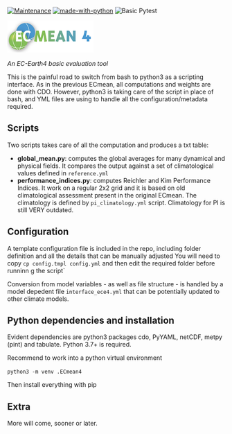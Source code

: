 [![Maintenance](https://img.shields.io/badge/Maintained%3F-yes-green.svg)](https://GitHub.com/Naereen/StrapDown.js/graphs/commit-activity)
[![made-with-python](https://img.shields.io/badge/Made%20with-Python-1f425f.svg)](https://www.python.org/)
![Basic Pytest](https://github.com/oloapinivad/ECmean4/actions/workflows/pytest.yml/badge.svg)

![ECmean4](docs/ecmean4_smallest.png)

*An EC-Earth4 basic evaluation tool*

This is the painful road to switch from bash to python3 as a scripting interface.
As in the previous ECmean, all computations and weights are done with CDO. However, python3 is taking care of the script in place of bash, and YML files are using to handle all the configuration/metadata required. 

## Scripts

Two scripts takes care of all the computation and produces a txt table:

- **global_mean.py**: computes the global averages for many dynamical and physical fields. It compares the output against a set of climatological values defined in `reference.yml`
- **performance_indices.py**: computes Reichler and Kim Performance Indices. It work on a regular 2x2 grid and it is based on old climatological assessment present in the original ECmean. The climatology is defined by `pi_climatology.yml` script. Climatology for PI is still VERY outdated.

## Configuration

A template configuration file is included in the repo, including folder definition and all the details that can be manually adjusted
You will need to copy `cp config.tmpl config.yml` and then edit the required folder before runninn
g the script`

Conversion from model variables - as well as file structure - is handled by a model depedent file `interface_ece4.yml` that can be potentially updated to other climate models.

## Python dependencies and installation

Evident dependencies are python3 packages cdo, PyYAML, netCDF, metpy (pint) and tabulate. 
Python 3.7+ is required. 

Recommend to work into a python virtual environment

`python3 -m venv .ECmean4`

Then install everything with pip

## Extra

More will come, sooner or later.

